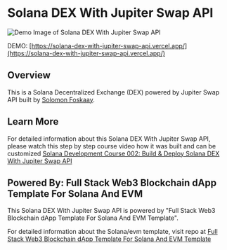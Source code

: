 # Solana DEX With Jupiter Swap API

![Demo Image of Solana DEX With Jupiter Swap API](https://res.cloudinary.com/difhad1rl/image/upload/v1746866131/Screenshot_from_2025-05-10_08-35-17_csxtim.png)

DEMO: [https://solana-dex-with-jupiter-swap-api.vercel.app/](https://solana-dex-with-jupiter-swap-api.vercel.app/)

## Overview

This is a Solana Decentralized Exchange (DEX) powered by Jupiter Swap API built by [Solomon Foskaay](https://github.com/SolomonFoskaay).


## Learn More

For detailed information about this Solana DEX With Jupiter Swap API, please watch this step by step course video how it was built and can be customized [Solana Development Course 002: Build & Deploy Solana DEX With Jupiter Swap API](https://www.youtube.com/watch?v=IrfQLbQt8QI)

## Powered By: Full Stack Web3 Blockchain dApp Template For Solana And EVM

This Solana DEX With Jupiter Swap API is powered by "Full Stack Web3 Blockchain dApp Template For Solana And EVM Template".

For detailed information about the Solana/evm template, visit repo at [Full Stack Web3 Blockchain dApp Template For Solana And EVM Template](https://github.com/dProgrammingUniversity/full-stack-blockchain-dapp-template-for-solana-and-evm)

